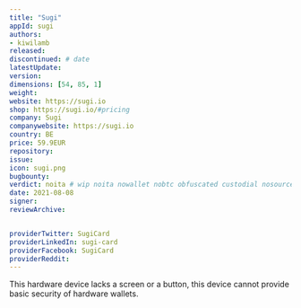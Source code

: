 ```yaml
---
title: "Sugi"
appId: sugi
authors:
- kiwilamb
released: 
discontinued: # date
latestUpdate:
version:
dimensions: [54, 85, 1]
weight: 
website: https://sugi.io
shop: https://sugi.io/#pricing
company: Sugi
companywebsite: https://sugi.io
country: BE
price: 59.9EUR
repository: 
issue:
icon: sugi.png
bugbounty:
verdict: noita # wip noita nowallet nobtc obfuscated custodial nosource nonverifiable reproducible bounty defunct
date: 2021-08-08
signer:
reviewArchive:


providerTwitter: SugiCard
providerLinkedIn: sugi-card
providerFacebook: SugiCard
providerReddit: 
---
```



This hardware device lacks a screen or a button, this device cannot provide basic security of hardware wallets.